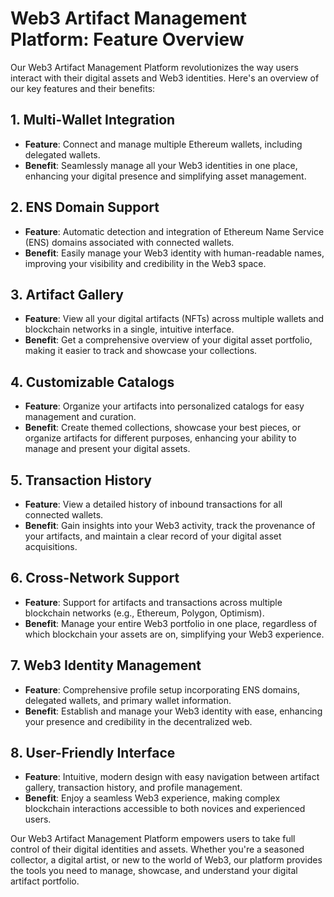# Web3 Artifact Management Platform: Feature Overview

Our Web3 Artifact Management Platform revolutionizes the way users interact with their digital assets and Web3 identities. Here's an overview of our key features and their benefits:

## 1. Multi-Wallet Integration
- **Feature**: Connect and manage multiple Ethereum wallets, including delegated wallets.
- **Benefit**: Seamlessly manage all your Web3 identities in one place, enhancing your digital presence and simplifying asset management.

## 2. ENS Domain Support
- **Feature**: Automatic detection and integration of Ethereum Name Service (ENS) domains associated with connected wallets.
- **Benefit**: Easily manage your Web3 identity with human-readable names, improving your visibility and credibility in the Web3 space.

## 3. Artifact Gallery
- **Feature**: View all your digital artifacts (NFTs) across multiple wallets and blockchain networks in a single, intuitive interface.
- **Benefit**: Get a comprehensive overview of your digital asset portfolio, making it easier to track and showcase your collections.

## 4. Customizable Catalogs
- **Feature**: Organize your artifacts into personalized catalogs for easy management and curation.
- **Benefit**: Create themed collections, showcase your best pieces, or organize artifacts for different purposes, enhancing your ability to manage and present your digital assets.

## 5. Transaction History
- **Feature**: View a detailed history of inbound transactions for all connected wallets.
- **Benefit**: Gain insights into your Web3 activity, track the provenance of your artifacts, and maintain a clear record of your digital asset acquisitions.

## 6. Cross-Network Support
- **Feature**: Support for artifacts and transactions across multiple blockchain networks (e.g., Ethereum, Polygon, Optimism).
- **Benefit**: Manage your entire Web3 portfolio in one place, regardless of which blockchain your assets are on, simplifying your Web3 experience.

## 7. Web3 Identity Management
- **Feature**: Comprehensive profile setup incorporating ENS domains, delegated wallets, and primary wallet information.
- **Benefit**: Establish and manage your Web3 identity with ease, enhancing your presence and credibility in the decentralized web.

## 8. User-Friendly Interface
- **Feature**: Intuitive, modern design with easy navigation between artifact gallery, transaction history, and profile management.
- **Benefit**: Enjoy a seamless Web3 experience, making complex blockchain interactions accessible to both novices and experienced users.

Our Web3 Artifact Management Platform empowers users to take full control of their digital identities and assets. Whether you're a seasoned collector, a digital artist, or new to the world of Web3, our platform provides the tools you need to manage, showcase, and understand your digital artifact portfolio.
